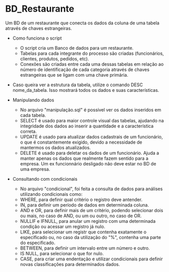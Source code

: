 # BD_Restaurante
Um BD de um restaurante que conecta os dados da coluna de uma tabela através de chaves estrangeiras.

* Como funciona o script
  - O script cria um Banco de dados para um restaurante.
  - Tabelas para cada integrante do processo são criadas (funcionários, clientes, produtos, pedidos, etc).
  - Conexões são criadas entre cada uma dessas tabelas em relação ao número de identificação de cada categoria através de chaves estrangeiras que se ligam com uma chave primária.

* Caso queira ver a estrutura da tabela, utilize o comando DESC nome_da_tabela. Isso mostrará todos os dados e suas características.

* Manipulando dados
  - No arquivo "manipulação.sql" é possível ver os dados inseridos em cada tabela.
  - SELECT é usado para maior controle visual das tabelas, ajudando na integridade dos dados ao inserir a quantidade e a característica correta.
  - UPDATE é usado para atualizar dados cadastrais de um funcionário, o que é constantemente exigido, devido a necessidade de mantermos os dados atualizados.
  - DELETE é usado para deletar os dados de um funcionário. Ajuda a manter apenas os dados que realmente fazem sentido para a empresa. Um ex funcionnário desligado não deve estar no BD de uma empresa.

* Consultando com condicionais
  - No arquivo "condicional", foi feita a consulta de dados para análises utilizando condicionais como:
  - WHERE, para definir qual critério o registro deve antender.
  - IN, para definir um período de dados em determinada coluna.
  - AND e OR, para definir mais de um critério, podendo selecionar dois ou mais, no caso de AND, ou um ou outro, no caso de OR.
  - NULLIF e IFNULL, para anular um registro com uma determinada condição ou acessar um registro já nulo.
  - LIKE, para selecionar um registr que contenha exatamente o especificado ou, no caso da utilização do "%", contenha uma parte do especificado.
  - BETWEEN, para definir um intervalo entre um número e outro.
  - IS NULL, para selecionar o que for nulo.
  - CASE, para criar uma endentação e utilizar condicionais para definir novas classificações para determinados dados.
